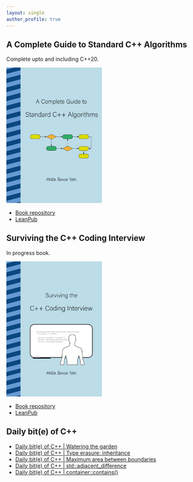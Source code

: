 ```yaml
---
layout: single
author_profile: true
---
```


## A Complete Guide to Standard C++ Algorithms

Complete upto and including C++20.

[<img src="assets/images/book_algorithms_cover.png" width="50%">](https://leanpub.com/cpp-algorithms-guide)

- [Book repository](https://github.com/HappyCerberus/book-cpp-algorithms)
- [LeanPub](https://leanpub.com/cpp-algorithms-guide)

## Surviving the C++ Coding Interview

In progress book.

[<img src="assets/images/book_coding_interview_cover.png" width="50%">](https://leanpub.com/cpp-coding-interview)

- [Book repository](https://leanpub.com/cpp-coding-interview)
- [LeanPub](https://leanpub.com/cpp-coding-interview)

## Daily bit(e) of C++

<ul>
<!-- SUBSTACK:START --><li><a href="https://simontoth.substack.com/p/daily-bite-of-c-watering-the-garden">Daily bit&lpar;e&rpar; of C++ | Watering the garden</a></li><li><a href="https://simontoth.substack.com/p/daily-bite-of-c-type-erasure-inheritance">Daily bit&lpar;e&rpar; of C++ | Type erasure: inheritance</a></li><li><a href="https://simontoth.substack.com/p/daily-bite-of-c-maximum-area-between">Daily bit&lpar;e&rpar; of C++ | Maximum area between boundaries</a></li><li><a href="https://simontoth.substack.com/p/daily-bite-of-c-stdadjacent_difference">Daily bit&lpar;e&rpar; of C++ | std::adjacent_difference</a></li><li><a href="https://simontoth.substack.com/p/daily-bite-of-c-containercontains">Daily bit&lpar;e&rpar; of C++ | container::contains&lpar;&rpar;</a></li><!-- SUBSTACK:END -->
</ul>